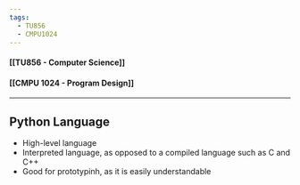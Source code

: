 ```yaml
---
tags:
  - TU856
  - CMPU1024
---
```

#### [[TU856 - Computer Science]]
#### [[CMPU 1024 - Program Design]]

---

## Python Language
- High-level language
- Interpreted language, as opposed to a compiled language such as C and C++
- Good for prototypinh, as it is easily understandable

